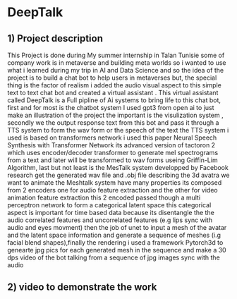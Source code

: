 # DeepTalk

## 1) Project description 

This Project is done during My summer internship in Talan Tunisie some of company work is in metaverse and building meta worlds so i wanted to use what i learned during my trip in AI and Data Science and so the idea of the project is to build a chat bot to help users in metaverses but, the special thing is the factor of realism i added the audio visual aspect to this simple text to text chat bot and created a virtual assistant .
This virtual assistant called DeepTalk is a Full pipline of Ai systems to bring life to this chat bot, first and for most is the chatbot system I used gpt3 from open ai to just make an illustration of the project the important is the visulization system , secondly we the output response text from this bot and pass it through a TTS system to form the wav form or the speech of the text the TTS system i used is based on transformers network i used this paper Neural Speech Synthesis with Transformer Network its advanced version of tactoron 2 which uses encoder/decoder transformer to generate mel spectrograms from a text and later will be transformed to wav forms useing Griffin-Lim Algorithm, last but not least is the MesTalk system developped by Facebook research get the generated wav file and .obj file describing the 3d avatra we want to animate the Meshtalk system have many properties its composed from 2 encoders one for audio feature extraction and the other for video animation feature extraction this 2 encoded passed though a multi perceptron network to form a categorical latent space this categorical aspect is important for time based data because its disentangle the the audio correlated features and uncorrelated features (e.g lips sync with audio and eyes movment) then the job of unet to input a mesh of the avatar and the latent space information and generate a sequence of meshes (i.g facial blend shapes),finally the rendering i used a framework Pytorch3d to genearte jpg pics for each generated mesh in the sequence and make a 30 dps video of the bot talking from a sequence of jpg images sync with the audio 

## 2) video to demonstrate the work 
